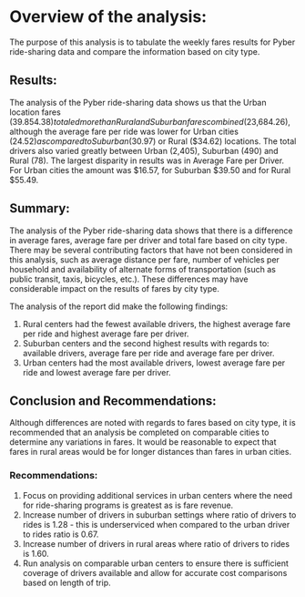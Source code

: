 # Overview of the analysis:  

The purpose of this analysis is to tabulate the weekly fares results for Pyber ride-sharing data and compare the information based on city type. 

 
## Results:  
The analysis of the Pyber ride-sharing data shows us that the Urban location fares ($39.854.38) totaled more than Rural and Suburban fares combined ($23,684.26), although the average fare per ride was lower for Urban cities ($24.52) as compared to Suburban ($30.97) or Rural ($34.62) locations.  The total drivers also varied greatly between Urban (2,405), Suburban (490) and Rural (78).  The largest disparity in results was in Average Fare per Driver.  For Urban cities the amount was $16.57, for Suburban $39.50 and for Rural $55.49. 

 
## Summary: 
The analysis of the Pyber ride-sharing data shows that there is a difference in average fares, average fare per driver and total fare based on city type.  There may be several contributing factors that have not been considered in this analysis, such as average distance per fare, number of vehicles per household and availability of alternate forms of transportation (such as public transit, taxis, bicycles, etc.).  These differences may have considerable impact on the results of fares by city type.  

The analysis of the report did make the following findings: 

1.	Rural centers had the fewest available drivers, the highest average fare per ride and highest average fare per driver. 
2.	Suburban centers and the second highest results with regards to: available drivers, average fare per ride and average fare per driver. 
3.  Urban centers had the most available drivers, lowest average fare per ride and lowest average fare per driver. 

 
## Conclusion and Recommendations: 

Although differences are noted with regards to fares based on city type, it is recommended that an analysis be completed on comparable cities to determine any variations in fares.  It would be reasonable to expect that fares in rural areas would be for longer distances than fares in urban cities.   

 
### Recommendations: 
1.  Focus on providing additional services in urban centers where the need for ride-sharing programs is greatest as is fare revenue. 
2.  Increase number of drivers in suburban settings where ratio of drivers to rides is 1.28 - this is underserviced when compared to the urban driver to rides ratio is 0.67. 
3.  Increase number of drivers in rural areas where ratio of drivers to rides is 1.60. 
4.  Run analysis on comparable urban centers to ensure there is sufficient coverage of drivers available and allow for accurate cost comparisons based on length of trip. 

  
 

 
